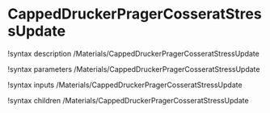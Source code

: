 <!-- MOOSE Documentation Stub: Remove this when content is added. -->

# CappedDruckerPragerCosseratStressUpdate

!syntax description /Materials/CappedDruckerPragerCosseratStressUpdate

!syntax parameters /Materials/CappedDruckerPragerCosseratStressUpdate

!syntax inputs /Materials/CappedDruckerPragerCosseratStressUpdate

!syntax children /Materials/CappedDruckerPragerCosseratStressUpdate
